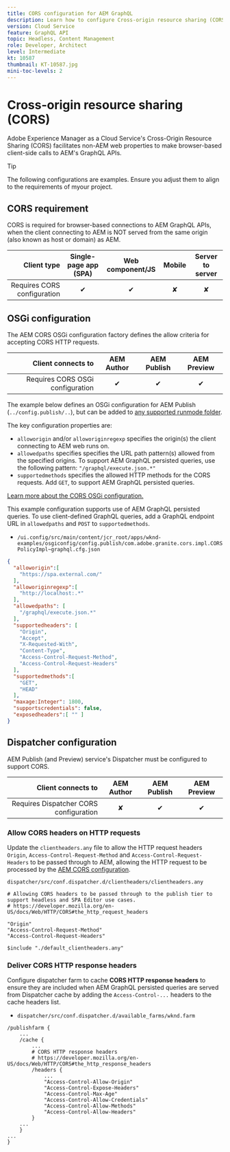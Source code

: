 ```yaml
---
title: CORS configuration for AEM GraphQL
description: Learn how to configure Cross-origin resource sharing (CORS) for use with AEM GraphQL.
version: Cloud Service
feature: GraphQL API
topic: Headless, Content Management
role: Developer, Architect
level: Intermediate
kt: 10587
thumbnail: KT-10587.jpg
mini-toc-levels: 2
---
```


# Cross-origin resource sharing (CORS) 

Adobe Experience Manager as a Cloud Service's Cross-Origin Resource Sharing (CORS) facilitates non-AEM web properties to make browser-based client-side calls to AEM's GraphQL APIs.

>[!TIP]
>
> The following configurations are examples. Ensure you adjust them to align to the requirements of myour project.



## CORS requirement

CORS is required for browser-based connections to AEM GraphQL APIs, when the client connecting to AEM is NOT served from the same origin (also known as host or domain) as AEM.

| Client type                 | Single-page app (SPA) | Web component/JS | Mobile    | Server to server |
|----------------------------:|:---------------------:|:-------------:|:---------:|:----------------:|
| Requires CORS configuration | &#10004;              | &#10004;      | &#10008;  | &#10008;         |

## OSGi configuration

The AEM CORS OSGi configuration factory defines the allow criteria for accepting CORS HTTP requests.

| Client connects to                   | AEM Author | AEM Publish   | AEM Preview   |
|-------------------------------------:|:----------:|:-------------:|:-------------:|
|Requires CORS OSGi configuration      | &#10004;   | &#10004;      | &#10004;      | 


The example below defines an OSGi configuration for AEM Publish (`../config.publish/..`), but can be added to [any supported runmode folder](https://experienceleague.adobe.com/docs/experience-manager-cloud-service/content/implementing/deploying/configuring-osgi.html#runmode-resolution).

The key configuration properties are:

+ `alloworigin` and/or `alloworiginregexp` specifies the origin(s) the client connecting to AEM web runs on.
+ `allowedpaths` specifies specifies the URL path pattern(s) allowed from the specified origins. To support AEM GraphQL persisted queries, use the following pattern: `"/graphql/execute.json.*"`
+ `supportedmethods` specifies the allowed HTTP methods for the CORS requests. Add `GET`, to support AEM GraphQL persisted queries.

[Learn more about the CORS OSGi configuration.](https://experienceleague.adobe.com/docs/experience-manager-learn/foundation/security/understand-cross-origin-resource-sharing.html)


This example configuration supports use of AEM GraphQL persisted queries. To use client-defined GraphQL queries, add a GraphQL endpoint URL in `allowedpaths` and `POST` to `supportedmethods`. 

+ `/ui.config/src/main/content/jcr_root/apps/wknd-examples/osgiconfig/config.publish/com.adobe.granite.cors.impl.CORSPolicyImpl~graphql.cfg.json`

```json
{
  "alloworigin":[
    "https://spa.external.com/"
  ],
  "alloworiginregexp":[
    "http://localhost:.*"
  ],
  "allowedpaths": [
    "/graphql/execute.json.*"
  ],
  "supportedheaders": [
    "Origin",
    "Accept",
    "X-Requested-With",
    "Content-Type",
    "Access-Control-Request-Method",
    "Access-Control-Request-Headers"
  ],
  "supportedmethods":[
    "GET",
    "HEAD"
  ],
  "maxage:Integer": 1800,
  "supportscredentials": false,
  "exposedheaders":[ "" ]
}
```


## Dispatcher configuration

AEM Publish (and Preview) service's Dispatcher must be configured to support CORS.

| Client connects to                   | AEM Author | AEM Publish   | AEM Preview   |
|-------------------------------------:|:----------:|:-------------:|:-------------:|
|Requires Dispatcher CORS configuration| &#10008;   | &#10004;      | &#10004;      | 

### Allow CORS headers on HTTP requests

Update the `clientheaders.any` file to allow the HTTP request headers `Origin`,  `Access-Control-Request-Method` and `Access-Control-Request-Headers` to be passed through to AEM, allowing the HTTP request to be processed by the [AEM CORS configuration](#osgi-configuration).

`dispatcher/src/conf.dispatcher.d/clientheaders/clientheaders.any`

```
# Allowing CORS headers to be passed through to the publish tier to support headless and SPA Editor use cases.
# https://developer.mozilla.org/en-US/docs/Web/HTTP/CORS#the_http_request_headers

"Origin"
"Access-Control-Request-Method"
"Access-Control-Request-Headers"

$include "./default_clientheaders.any"
```

### Deliver CORS HTTP response headers

Configure dispatcher farm to cache **CORS HTTP response headers** to ensure they are included when AEM GraphQL persisted queries are served from Dispatcher cache by adding the `Access-Control-...` headers to the cache headers list.

+ `dispatcher/src/conf.dispatcher.d/available_farms/wknd.farm`

```
/publishfarm {
    ...
    /cache {
        ...
        # CORS HTTP response headers
        # https://developer.mozilla.org/en-US/docs/Web/HTTP/CORS#the_http_response_headers
        /headers {
            ...
            "Access-Control-Allow-Origin"
            "Access-Control-Expose-Headers"
            "Access-Control-Max-Age"
            "Access-Control-Allow-Credentials"
            "Access-Control-Allow-Methods"
            "Access-Control-Allow-Headers"
        }
    ...
    }
...
}
```
